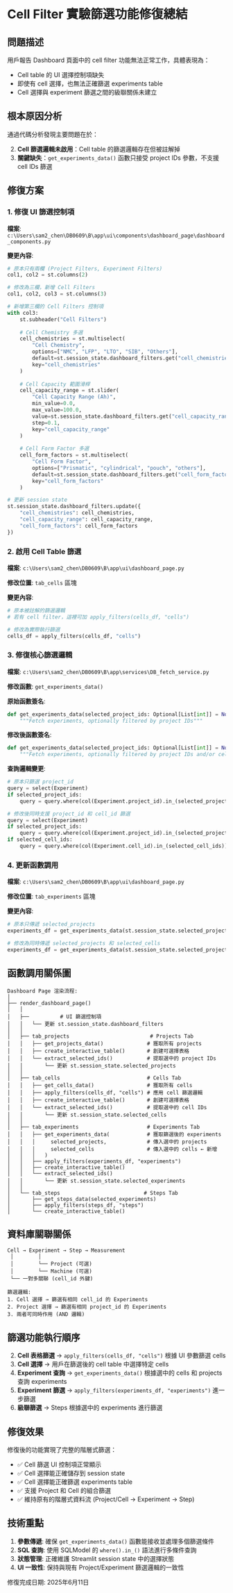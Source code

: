 # Cell Filter 實驗篩選功能修復總結

## 問題描述
用戶報告 Dashboard 頁面中的 cell filter 功能無法正常工作，具體表現為：
- Cell table 的 UI 選擇控制項缺失
- 即使有 cell 選擇，也無法正確篩選 experiments table
- Cell 選擇與 experiment 篩選之間的級聯關係未建立

## 根本原因分析
通過代碼分析發現主要問題在於：

2. **Cell 篩選邏輯未啟用**：Cell table 的篩選邏輯存在但被註解掉
3. **關鍵缺失**：`get_experiments_data()` 函數只接受 project IDs 參數，不支援 cell IDs 篩選

## 修復方案

### 1. 修復 UI 篩選控制項
**檔案**: `c:\Users\sam2_chen\DB0609\B\app\ui\components\dashboard_page\dashboard_components.py`



**變更內容**:
```python
# 原本只有兩欄 (Project Filters, Experiment Filters)
col1, col2 = st.columns(2)

# 修改為三欄，新增 Cell Filters
col1, col2, col3 = st.columns(3)

# 新增第三欄的 Cell Filters 控制項
with col3:
    st.subheader("Cell Filters")
    
    # Cell Chemistry 多選
    cell_chemistries = st.multiselect(
        "Cell Chemistry",
        options=["NMC", "LFP", "LTO", "SIB", "Others"],
        default=st.session_state.dashboard_filters.get("cell_chemistries", []),
        key="cell_chemistries"
    )
    
    # Cell Capacity 範圍滑桿
    cell_capacity_range = st.slider(
        "Cell Capacity Range (Ah)",
        min_value=0.0,
        max_value=100.0,
        value=st.session_state.dashboard_filters.get("cell_capacity_range", (0.0, 100.0)),
        step=0.1,
        key="cell_capacity_range"
    )
    
    # Cell Form Factor 多選
    cell_form_factors = st.multiselect(
        "Cell Form Factor",
        options=["Prismatic", "cylindrical", "pouch", "others"],
        default=st.session_state.dashboard_filters.get("cell_form_factors", []),
        key="cell_form_factors"
    )

# 更新 session state
st.session_state.dashboard_filters.update({
    "cell_chemistries": cell_chemistries,
    "cell_capacity_range": cell_capacity_range,
    "cell_form_factors": cell_form_factors
})
```

### 2. 啟用 Cell Table 篩選
**檔案**: `c:\Users\sam2_chen\DB0609\B\app\ui\dashboard_page.py`

**修改位置**: `tab_cells` 區塊

**變更內容**:
```python
# 原本被註解的篩選邏輯
# 若有 cell filter，這裡可加 apply_filters(cells_df, "cells")

# 修改為實際執行篩選
cells_df = apply_filters(cells_df, "cells")
```

### 3. 修復核心篩選邏輯
**檔案**: `c:\Users\sam2_chen\DB0609\B\app\services\DB_fetch_service.py`

**修改函數**: `get_experiments_data()`

**原始函數簽名**:
```python
def get_experiments_data(selected_project_ids: Optional[List[int]] = None) -> pd.DataFrame:
    """Fetch experiments, optionally filtered by project IDs"""
```

**修改後函數簽名**:
```python
def get_experiments_data(selected_project_ids: Optional[List[int]] = None, selected_cell_ids: Optional[List[int]] = None) -> pd.DataFrame:
    """Fetch experiments, optionally filtered by project IDs and/or cell IDs"""
```

**查詢邏輯變更**:
```python
# 原本只篩選 project_id
query = select(Experiment)
if selected_project_ids:
    query = query.where(col(Experiment.project_id).in_(selected_project_ids))

# 修改後同時支援 project_id 和 cell_id 篩選
query = select(Experiment)
if selected_project_ids:
    query = query.where(col(Experiment.project_id).in_(selected_project_ids))
if selected_cell_ids:
    query = query.where(col(Experiment.cell_id).in_(selected_cell_ids))
```

### 4. 更新函數調用
**檔案**: `c:\Users\sam2_chen\DB0609\B\app\ui\dashboard_page.py`

**修改位置**: `tab_experiments` 區塊

**變更內容**:
```python
# 原本只傳遞 selected_projects
experiments_df = get_experiments_data(st.session_state.selected_projects)

# 修改為同時傳遞 selected_projects 和 selected_cells
experiments_df = get_experiments_data(st.session_state.selected_projects, st.session_state.selected_cells)
```

## 函數調用關係圖

```
Dashboard Page 渲染流程:
│
├── render_dashboard_page()
│   │
│   ├──          # UI 篩選控制項
│   │   └── 更新 st.session_state.dashboard_filters
│   │
│   ├── tab_projects                          # Projects Tab
│   │   ├── get_projects_data()              # 獲取所有 projects
│   │   ├── create_interactive_table()       # 創建可選擇表格
│   │   └── extract_selected_ids()           # 提取選中的 project IDs
│   │       └── 更新 st.session_state.selected_projects
│   │
│   ├── tab_cells                            # Cells Tab
│   │   ├── get_cells_data()                 # 獲取所有 cells
│   │   ├── apply_filters(cells_df, "cells") # 應用 cell 篩選邏輯
│   │   ├── create_interactive_table()       # 創建可選擇表格
│   │   └── extract_selected_ids()           # 提取選中的 cell IDs
│   │       └── 更新 st.session_state.selected_cells
│   │
│   ├── tab_experiments                      # Experiments Tab
│   │   ├── get_experiments_data(            # 獲取篩選後的 experiments
│   │   │     selected_projects,             # 傳入選中的 projects
│   │   │     selected_cells                 # 傳入選中的 cells ← 新增
│   │   │   )
│   │   ├── apply_filters(experiments_df, "experiments")
│   │   ├── create_interactive_table()
│   │   └── extract_selected_ids()
│   │       └── 更新 st.session_state.selected_experiments
│   │
│   └── tab_steps                           # Steps Tab
│       ├── get_steps_data(selected_experiments)
│       ├── apply_filters(steps_df, "steps")
│       └── create_interactive_table()
```

## 資料庫關聯關係

```
Cell → Experiment → Step → Measurement
 │        │
 │        └── Project (可選)
 │        └── Machine (可選)
 └── 一對多關聯 (cell_id 外鍵)

篩選邏輯:
1. Cell 選擇 → 篩選有相同 cell_id 的 Experiments
2. Project 選擇 → 篩選有相同 project_id 的 Experiments  
3. 兩者可同時作用 (AND 邏輯)
```

## 篩選功能執行順序


2. **Cell 表格篩選** → `apply_filters(cells_df, "cells")` 根據 UI 參數篩選 cells
3. **Cell 選擇** → 用戶在篩選後的 cell table 中選擇特定 cells
4. **Experiment 查詢** → `get_experiments_data()` 根據選中的 cells 和 projects 查詢 experiments
5. **Experiment 篩選** → `apply_filters(experiments_df, "experiments")` 進一步篩選
6. **級聯篩選** → Steps 根據選中的 experiments 進行篩選

## 修復效果

修復後的功能實現了完整的階層式篩選：
- ✅ Cell 篩選 UI 控制項正常顯示
- ✅ Cell 選擇能正確儲存到 session state  
- ✅ Cell 選擇能正確篩選 experiments table
- ✅ 支援 Project 和 Cell 的組合篩選
- ✅ 維持原有的階層式資料流 (Project/Cell → Experiment → Step)

## 技術重點

1. **參數傳遞**: 確保 `get_experiments_data()` 函數能接收並處理多個篩選條件
2. **SQL 查詢**: 使用 SQLModel 的 `where().in_()` 語法進行多條件查詢
3. **狀態管理**: 正確維護 Streamlit session state 中的選擇狀態
4. **UI 一致性**: 保持與現有 Project/Experiment 篩選邏輯的一致性

修復完成日期: 2025年6月11日
